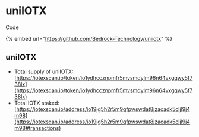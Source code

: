 # uniIOTX

Code

{% embed url="https://github.com/Bedrock-Technology/uniiotx" %}

## uniIOTX

* Total supply of uniIOTX: [https://iotexscan.io/token/io1ydhccznpmfr5mvsmdylm96n64vxgqwy5f738lx](https://iotexscan.io/token/io1ydhccznpmfr5mvsmdylm96n64vxgqwy5f738lx)
* Total IOTX staked: [https://iotexscan.io/address/io19jg5h2r5m9qfpwswdat8jzacadk5cljl9j4m98](https://iotexscan.io/address/io19jg5h2r5m9qfpwswdat8jzacadk5cljl9j4m98#transactions)
